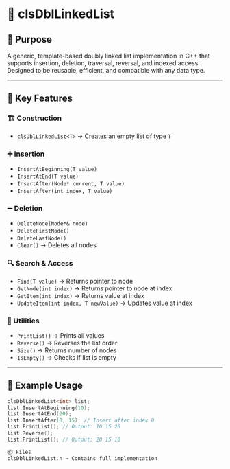 # 🔗 clsDblLinkedList<T>

## 📌 Purpose
A generic, template-based doubly linked list implementation in C++ that supports insertion, deletion, traversal, reversal, and indexed access. Designed to be reusable, efficient, and compatible with any data type.

---

## 🧱 Key Features

### 🏗️ Construction
- `clsDblLinkedList<T>` → Creates an empty list of type `T`

### ➕ Insertion
- `InsertAtBeginning(T value)`
- `InsertAtEnd(T value)`
- `InsertAfter(Node* current, T value)`
- `InsertAfter(int index, T value)`

### ➖ Deletion
- `DeleteNode(Node*& node)`
- `DeleteFirstNode()`
- `DeleteLastNode()`
- `Clear()` → Deletes all nodes

### 🔍 Search & Access
- `Find(T value)` → Returns pointer to node
- `GetNode(int index)` → Returns pointer to node at index
- `GetItem(int index)` → Returns value at index
- `UpdateItem(int index, T newValue)` → Updates value at index

### 🔁 Utilities
- `PrintList()` → Prints all values
- `Reverse()` → Reverses the list order
- `Size()` → Returns number of nodes
- `IsEmpty()` → Checks if list is empty

---

## 🧪 Example Usage
```cpp
clsDblLinkedList<int> list;
list.InsertAtBeginning(10);
list.InsertAtEnd(20);
list.InsertAfter(0, 15); // Insert after index 0
list.PrintList(); // Output: 10 15 20
list.Reverse();
list.PrintList(); // Output: 20 15 10

📦 Files
clsDblLinkedList.h → Contains full implementation